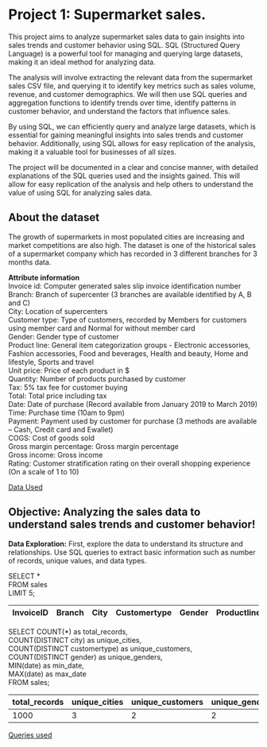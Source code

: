 # Project 1: Supermarket sales.

This project aims to analyze supermarket sales data to gain insights into sales trends and customer behavior using SQL. SQL (Structured Query Language) is a powerful tool for managing and querying large datasets, making it an ideal method for analyzing data.

The analysis will involve extracting the relevant data from the supermarket sales CSV file, and querying it to identify key metrics such as sales volume, revenue, and customer demographics. We will then use SQL queries and aggregation functions to identify trends over time, identify patterns in customer behavior, and understand the factors that influence sales.

By using SQL, we can efficiently query and analyze large datasets, which is essential for gaining meaningful insights into sales trends and customer behavior. Additionally, using SQL allows for easy replication of the analysis, making it a valuable tool for businesses of all sizes.

The project will be documented in a clear and concise manner, with detailed explanations of the SQL queries used and the insights gained. This will allow for easy replication of the analysis and help others to understand the value of using SQL for analyzing sales data.

## About the dataset
The growth of supermarkets in most populated cities are increasing and market competitions are also high. The dataset is one of the historical sales of a supermarket company which has recorded in 3 different branches for 3 months data.

**Attribute information**<br />
Invoice id: Computer generated sales slip invoice identification number<br />
Branch: Branch of supercenter (3 branches are available identified by A, B and C)<br />
City: Location of supercenters<br />
Customer type: Type of customers, recorded by Members for customers using member card and Normal for without member card<br />
Gender: Gender type of customer<br />
Product line: General item categorization groups - Electronic accessories, Fashion accessories, Food and beverages, Health and beauty, Home and lifestyle, Sports and travel<br />
Unit price: Price of each product in $<br />
Quantity: Number of products purchased by customer<br />
Tax: 5% tax fee for customer buying<br />
Total: Total price including tax<br />
Date: Date of purchase (Record available from January 2019 to March 2019)<br />
Time: Purchase time (10am to 9pm)<br />
Payment: Payment used by customer for purchase (3 methods are available – Cash, Credit card and Ewallet)<br />
COGS: Cost of goods sold<br />
Gross margin percentage: Gross margin percentage<br />
Gross income: Gross income<br />
Rating: Customer stratification rating on their overall shopping experience (On a scale of 1 to 10)<br />

[Data Used](https://www.kaggle.com/datasets/aungpyaeap/supermarket-sales)

## Objective: Analyzing the sales data to understand sales trends and customer behavior!

**Data Exploration:** First, explore the data to understand its structure and relationships. Use SQL queries to extract basic information such as number of records, unique values, and data types.

SELECT * <br />
FROM sales <br />
LIMIT 5;

| InvoiceID | Branch | City | Customertype | Gender | Productline | Unitprice | Quantity | Total | Date | Time | Payment | Grossincome | Rating |
| --------- | ------ | ---- | ------------ | ------ | ----------- | --------- | -------- | ----- | ---- | ---- | ------- | ----------- | ------ |

SELECT COUNT(*) as total_records,<br />
       COUNT(DISTINCT city) as unique_cities,<br />
       COUNT(DISTINCT customertype) as unique_customers,<br />
       COUNT(DISTINCT gender) as unique_genders,<br />
       MIN(date) as min_date,<br />
       MAX(date) as max_date<br />
FROM sales;

| total_records | unique_cities | unique_customers | unique_genders | min_date | max_date|
| ------------- | ------------- | ---------------- | -------------- | -------- | ------- |
| 1000          | 3             | 2                | 2              | 1/1/2019 | 3/9/2019|

[Queries used](https://github.com/NickZward/Personal-Projects/blob/main/Supermarket%20Sales/Queries.txt)




